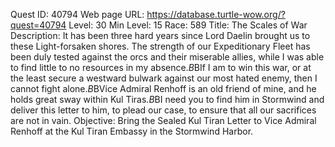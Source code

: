 Quest ID: 40794
Web page URL: https://database.turtle-wow.org/?quest=40794
Level: 30
Min Level: 15
Race: 589
Title: The Scales of War
Description: It has been three hard years since Lord Daelin brought us to these Light-forsaken shores. The strength of our Expeditionary Fleet has been duly tested against the orcs and their miserable allies, while I was able to find little to no resources in my absence.$B$BIf I am to win this war, or at the least secure a westward bulwark against our most hated enemy, then I cannot fight alone.$B$BVice Admiral Renhoff is an old friend of mine, and he holds great sway within Kul Tiras.$B$BI need you to find him in Stormwind and deliver this letter to him, to plead our case, to ensure that all our sacrifices are not in vain.
Objective: Bring the Sealed Kul Tiran Letter to Vice Admiral Renhoff at the Kul Tiran Embassy in the Stormwind Harbor.
